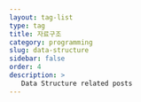 ```yaml
---
layout: tag-list
type: tag
title: 자료구조
category: programming
slug: data-structure
sidebar: false
order: 4
description: >
   Data Structure related posts
---
```

